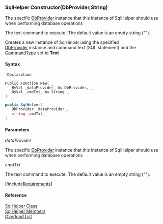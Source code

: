 ﻿### SqlHelper Constructor(DbProvider,String)

The specific [DbProvider](FChoice.Common~FChoice.Common.Data.DbProvider.md) instance that this instance of SqlHelper should use when performing database operations

The text command to execute. The default value is an empty string ("").

Creates a new instance of SqlHelper using the specified [DbProvider](FChoice.Common~FChoice.Common.Data.DbProvider.md) instance and command text (SQL statement) and the [CommandType](FChoice.Common~FChoice.Common.Data.SqlHelper~CommandType.md) set to **Text**

#### Syntax

```vbnet
'Declaration

Public Function New( _
   ByVal _dataProvider_ As DbProvider, _
   ByVal _cmdTxt_ As String _
)
```

```csharp
public SqlHelper( 
   DbProvider _dataProvider_,
   string _cmdTxt_
)
```

#### Parameters

_dataProvider_

The specific [DbProvider](FChoice.Common~FChoice.Common.Data.DbProvider.md) instance that this instance of SqlHelper should use when performing database operations

_cmdTxt_

The text command to execute. The default value is an empty string ("").

[!include[Requirements](../partials/requirements.md)]

#### Reference

[SqlHelper Class](FChoice.Common~FChoice.Common.Data.SqlHelper.md)  
[SqlHelper Members](FChoice.Common~FChoice.Common.Data.SqlHelper_members.md)  
[Overload List](FChoice.Common~FChoice.Common.Data.SqlHelper~_ctor.md)